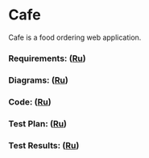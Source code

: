 # Cafe 
Cafe is a food ordering web application.

### Requirements: ([Ru](/Documents/Requirements/RequirementsDocument.md))
### Diagrams: ([Ru](/Diagrams/README.md))
### Code: ([Ru](/Code))
### Test Plan: ([Ru](/Testing/TestPlan.md))
### Test Results: ([Ru](/Testing/TestResult.md))
